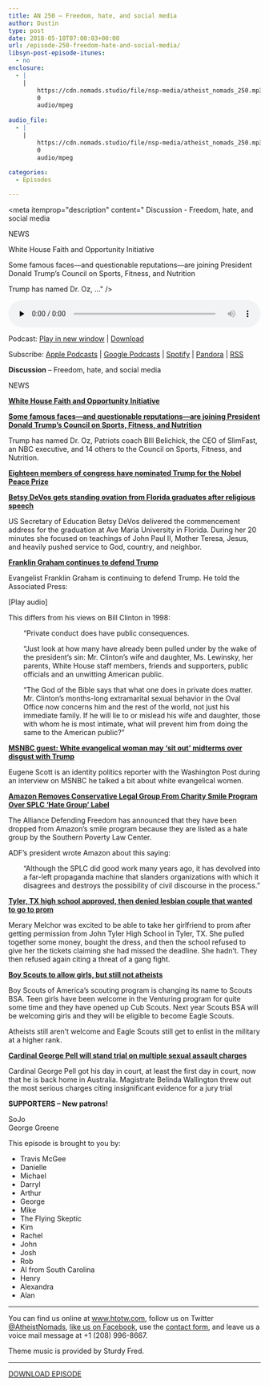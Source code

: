 ```yaml
---
title: AN 250 – Freedom, hate, and social media
author: Dustin
type: post
date: 2018-05-10T07:00:03+00:00
url: /episode-250-freedom-hate-and-social-media/
libsyn-post-episode-itunes:
  - no
enclosure:
  - |
    |
        https://cdn.nomads.studio/file/nsp-media/atheist_nomads_250.mp3
        0
        audio/mpeg
        
audio_file:
  - |
    |
        https://cdn.nomads.studio/file/nsp-media/atheist_nomads_250.mp3
        0
        audio/mpeg
        
categories:
  - Episodes

---
```

<div itemscope itemtype="http://schema.org/AudioObject">
  <meta itemprop="name" content="Episode 250 &#8211; Freedom, hate, and social media" />
  
  <meta itemprop="uploadDate" content="2018-05-10T01:00:03-06:00" />
  
  <meta itemprop="encodingFormat" content="audio/mpeg" />
  
  <meta itemprop="description" content="
Discussion - Freedom, hate, and social media

NEWS

White House Faith and Opportunity Initiative

Some famous faces—and questionable reputations—are joining President Donald Trump’s Council on Sports, Fitness, and Nutrition

Trump has named Dr. Oz, ..." />
  
  <meta itemprop="contentUrl" content="https://dts.podtrac.com/redirect.mp3/cdn.nomads.studio/file/nsp-media/atheist_nomads_250.mp3" />
  </p> 
  
  <div class="powerpress_player" id="powerpress_player_8513">
    <audio class="wp-audio-shortcode" id="audio-1730-257" preload="none" style="width: 100%;" controls="controls"><source type="audio/mpeg" src="https://dts.podtrac.com/redirect.mp3/cdn.nomads.studio/file/nsp-media/atheist_nomads_250.mp3?_=257" /><a href="https://dts.podtrac.com/redirect.mp3/cdn.nomads.studio/file/nsp-media/atheist_nomads_250.mp3">https://dts.podtrac.com/redirect.mp3/cdn.nomads.studio/file/nsp-media/atheist_nomads_250.mp3</a></audio>
  </div>
</div>

<p class="powerpress_links powerpress_links_mp3">
  Podcast: <a href="https://dts.podtrac.com/redirect.mp3/cdn.nomads.studio/file/nsp-media/atheist_nomads_250.mp3" class="powerpress_link_pinw" target="_blank" title="Play in new window" onclick="return powerpress_pinw('https://htotw.com/?powerpress_pinw=1730-podcast');" rel="nofollow">Play in new window</a> | <a href="https://dts.podtrac.com/redirect.mp3/cdn.nomads.studio/file/nsp-media/atheist_nomads_250.mp3" class="powerpress_link_d" title="Download" rel="nofollow" download="atheist_nomads_250.mp3">Download</a>
</p>

<p class="powerpress_links powerpress_subscribe_links">
  Subscribe: <a href="https://podcasts.apple.com/us/podcast/humanists-take-on-the-world/id530050098?mt=2&ls=1" class="powerpress_link_subscribe powerpress_link_subscribe_itunes" target="_blank" title="Subscribe on Apple Podcasts" rel="nofollow">Apple Podcasts</a> | <a href="https://www.google.com/podcasts?feed=aHR0cDovL2F0aGVpc3Rub21hZHMubGlic3luLmNvbS9yc3M%3D" class="powerpress_link_subscribe powerpress_link_subscribe_googleplay" target="_blank" title="Subscribe on Google Podcasts" rel="nofollow">Google Podcasts</a> | <a href="https://open.spotify.com/show/3LzK2xZGike6Tc1GEMtMbr?si=LieN9SNuTpq96smuaUsH8A" class="powerpress_link_subscribe powerpress_link_subscribe_spotify" target="_blank" title="Subscribe on Spotify" rel="nofollow">Spotify</a> | <a href="https://www.pandora.com/podcast/atheist-nomads/PC:10122?corr=62071012&part=ug" class="powerpress_link_subscribe powerpress_link_subscribe_pandora" target="_blank" title="Subscribe on Pandora" rel="nofollow">Pandora</a> | <a href="https://htotw.com/feed/podcast/" class="powerpress_link_subscribe powerpress_link_subscribe_rss" target="_blank" title="Subscribe via RSS" rel="nofollow">RSS</a>
</p>

  
**Discussion** &#8211; Freedom, hate, and social media

NEWS

<a href="https://www.secular.org/news/white-house-sets-office-rubber-stamp-religious-rights-agenda" target="_blank" rel="noopener"><b>White House Faith and Opportunity Initiative<b></b></b></a>

<a href="https://www.thedailybeast.com/trump-to-appoint-dr-oz-bill-belichick-to-health-council" target="_blank" rel="noopener"><b>Some famous faces—and questionable reputations—are joining President Donald Trump’s Council on Sports, Fitness, and Nutrition</b></a>

Trump has named Dr. Oz, Patriots coach BIll Belichick, the CEO of SlimFast, an NBC executive, and 14 others to the Council on Sports, Fitness, and Nutrition.

<a href="https://www.theguardian.com/us-news/2018/may/02/donald-trump-nobel-peace-prize" target="_blank" rel="noopener"><b>Eighteen members of congress have nominated Trump for the Nobel Peace Prize</b></a>

<a href="on.ktvb.com/2JTGYqj" target="_blank" rel="noopener"><b>Betsy DeVos gets standing ovation from Florida graduates after religious speech</b></a>

US Secretary of Education Betsy DeVos delivered the commencement address for the graduation at Ave Maria University in Florida. During her 20 minutes she focused on teachings of John Paul II, Mother Teresa, Jesus, and heavily pushed service to God, country, and neighbor.

<a href="https://www.rawstory.com/2018/05/evangelist-franklin-graham-defends-trumps-adultery-stormy-daniels-extramarital-affairs-nobodys-business/" target="_blank" rel="noopener"><b>Franklin Graham continues to defend Trump</b></a>

Evangelist Franklin Graham is continuing to defend Trump. He told the Associated Press:

[Play audio]

This differs from his views on Bill Clinton in 1998:

<p style="padding-left: 30px;">
  &#8220;Private conduct does have public consequences.
</p>

<p style="padding-left: 30px;">
  &#8220;Just look at how many have already been pulled under by the wake of the president’s sin: Mr. Clinton’s wife and daughter, Ms. Lewinsky, her parents, White House staff members, friends and supporters, public officials and an unwitting American public.
</p>

<p style="padding-left: 30px;">
  &#8220;The God of the Bible says that what one does in private does matter. Mr. Clinton’s months-long extramarital sexual behavior in the Oval Office now concerns him and the rest of the world, not just his immediate family. If he will lie to or mislead his wife and daughter, those with whom he is most intimate, what will prevent him from doing the same to the American public?&#8221;
</p>

<a href="https://www.rawstory.com/2018/05/msnbc-guest-white-evangelical-woman-may-sit-midterms-disgust-trump/" target="_blank" rel="noopener"><b>MSNBC guest: White evangelical woman may ‘sit out’ midterms over disgust with Trump<b></b></b></a>

Eugene Scott is an identity politics reporter with the Washington Post during an interview on MSNBC he talked a bit about white evangelical women.

<a href="https://www.christianpost.com/news/amazon-removes-conservative-legal-group-charity-smile-program-splc-hate-group-label-223667/" target="_blank" rel="noopener"><b>Amazon Removes Conservative Legal Group From Charity Smile Program Over SPLC &#8216;Hate Group&#8217; Label</b></a>

The Alliance Defending Freedom has announced that they have been dropped from Amazon’s smile program because they are listed as a hate group by the Southern Poverty Law Center.

ADF’s president wrote Amazon about this saying:

<p style="padding-left: 30px;">
  &#8220;Although the SPLC did good work many years ago, it has devolved into a far-left propaganda machine that slanders organizations with which it disagrees and destroys the possibility of civil discourse in the process.&#8221;
</p>

<a href="https://www.lgbtqnation.com/2018/05/texas-high-school-wont-let-lesbian-couple-attend-prom-together/" target="_blank" rel="noopener"><b>Tyler, TX high school approved, then denied lesbian couple that wanted to go to prom</b></a>

Merary Melchor was excited to be able to take her girlfriend to prom after getting permission from John Tyler High School in Tyler, TX. She pulled together some money, bought the dress, and then the school refused to give her the tickets claiming she had missed the deadline. She hadn’t. They then refused again citing a threat of a gang fight.

<a href="https://www.npr.org/sections/thetwo-way/2018/05/02/607678097/boy-scouts-changing-name-to-scouts-bsa-as-girls-welcomed-into-program" target="_blank" rel="noopener"><b>Boy Scouts to allow girls, but still not atheists</b></a>

Boy Scouts of America’s scouting program is changing its name to Scouts BSA. Teen girls have been welcome in the Venturing program for quite some time and they have opened up Cub Scouts. Next year Scouts BSA will be welcoming girls and they will be eligible to become Eagle Scouts.

Atheists still aren’t welcome and Eagle Scouts still get to enlist in the military at a higher rank.

<a href="https://www.smh.com.au/national/victoria/cardinal-george-pell-to-stand-trial-on-historical-sex-assault-charges-20180501-p4zckv.html" target="_blank" rel="noopener"><b>Cardinal George Pell will stand trial on multiple sexual assault charges</b></a>

Cardinal George Pell got his day in court, at least the first day in court, now that he is back home in Australia. Magistrate Belinda Wallington threw out the most serious charges citing insignificant evidence for a jury trial

**SUPPORTERS &#8211; New patrons!**

SoJo  
George Greene

This episode is brought to you by:

* Travis McGee  
* Danielle  
* Michael  
* Darryl  
* Arthur  
* George  
* Mike  
* The Flying Skeptic  
* Kim  
* Rachel  
* John  
* Josh  
* Rob  
* Al from South Carolina  
* Henry  
* Alexandra  
* Alan

<hr width="500" />

You can find us online at <a href="https://www.htotw.com/" target="_blank" rel="noopener">www.htotw.com</a>, follow us on Twitter <a href="https://htotw.com/twitter" target="_blank" rel="noopener">@AtheistNomads</a>, <a href="https://htotw.com/facebook" target="_blank" rel="noopener">like us on Facebook</a>, use the [contact form](https://htotw.com/contact), and leave us a voice mail message at +1 (208) 996-8667.

Theme music is provided by Sturdy Fred.

<hr width="”500”" />

[DOWNLOAD EPISODE][1]

 [1]: https://dts.podtrac.com/redirect.mp3/cdn.nomads.studio/file/nsp-media/atheist_nomads_250.mp3